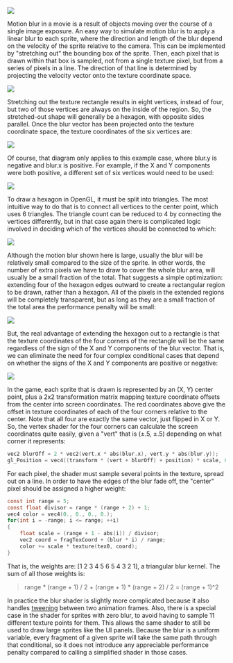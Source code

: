 ![](https://endless-sky.github.io/screenshots/blur.jpg)

Motion blur in a movie is a result of objects moving over the course of a single image exposure. An easy way to simulate motion blur is to apply a linear blur to each sprite, where the direction and length of the blur depend on the velocity of the sprite relative to the camera. This can be implemented by "stretching out" the bounding box of the sprite. Then, each pixel that is drawn within that box is sampled, not from a single texture pixel, but from a series of pixels in a line. The direction of that line is determined by projecting the velocity vector onto the texture coordinate space.

![](https://endless-sky.github.io/images/blur0.png)

Stretching out the texture rectangle results in eight vertices, instead of four, but two of those vertices are always on the inside of the region. So, the stretched-out shape will generally be a hexagon, with opposite sides parallel. Once the blur vector has been projected onto the texture coordinate space, the texture coordinates of the six vertices are:

![](https://endless-sky.github.io/images/blur1.png)

Of course, that diagram only applies to this example case, where blur.y is negative and blur.x is positive. For example, if the X and Y components were both positive, a different set of six vertices would need to be used:

![](https://endless-sky.github.io/images/blur2.png)

To draw a hexagon in OpenGL, it must be split into triangles. The most intuitive way to do that is to connect all vertices to the center point, which uses 6 triangles. The triangle count can be reduced to 4 by connecting the vertices differently, but in that case again there is complicated logic involved in deciding which of the vertices should be connected to which:

![](https://endless-sky.github.io/images/blur3.png)

Although the motion blur shown here is large, usually the blur will be relatively small compared to the size of the sprite. In other words, the number of extra pixels we have to draw to cover the whole blur area, will usually be a small fraction of the total. That suggests a simple optimization: extending four of the hexagon edges outward to create a rectangular region to be drawn, rather than a hexagon. All of the pixels in the extended regions will be completely transparent, but as long as they are a small fraction of the total area the performance penalty will be small:

![](https://endless-sky.github.io/images/blur4.png)

But, the real advantage of extending the hexagon out to a rectangle is that the texture coordinates of the four corners of the rectangle will be the same regardless of the sign of the X and Y components of the blur vector. That is, we can eliminate the need for four complex conditional cases that depend on whether the signs of the X and Y components are positive or negative:

![](https://endless-sky.github.io/images/blur5.png)

In the game, each sprite that is drawn is represented by an (X, Y) center point, plus a 2x2 transformation matrix mapping texture coordinate offsets from the center into screen coordinates. The red coordinates above give the offset in texture coordinates of each of the four corners relative to the center. Note that all four are exactly the same vector, just flipped in X or Y. So, the vertex shader for the four corners can calculate the screen coordinates quite easily, given a "vert" that is (&plusmn;.5, &plusmn;.5) depending on what corner it represents:

```c
vec2 blurOff = 2 * vec2(vert.x * abs(blur.x), vert.y * abs(blur.y));
gl_Position = vec4((transform * (vert + blurOff) + position) * scale, 0, 1);
```

For each pixel, the shader must sample several points in the texture, spread out on a line. In order to have the edges of the blur fade off, the "center" pixel should be assigned a higher weight:

```c
const int range = 5;
const float divisor = range * (range + 2) + 1;
vec4 color = vec4(0., 0., 0., 0.);
for(int i = -range; i <= range; ++i)
{
	float scale = (range + 1 - abs(i)) / divisor;
	vec2 coord = fragTexCoord + (blur * i) / range;
	color += scale * texture(tex0, coord);
}
```

That is, the weights are: [1 2 3 4 5 6 5 4 3 2 1], a triangular blur kernel. The sum of all those weights is:

> range * (range + 1) / 2 + (range + 1) * (range + 2) / 2 = (range + 1)^2

In practice the blur shader is slightly more complicated because it also handles [tweening](AnimationTweening) between two animation frames. Also, there is a special case in the shader for sprites with zero blur, to avoid having to sample 11 different texture points for them. This allows the same shader to still be used to draw large sprites like the UI panels. Because the blur is a uniform variable, every fragment of a given sprite will take the same path through that conditional, so it does not introduce any appreciable performance penalty compared to calling a simplified shader in those cases.